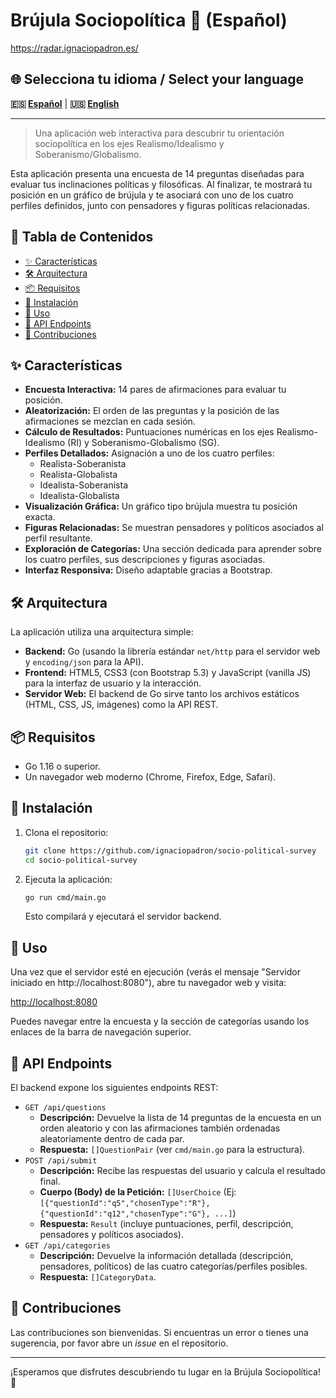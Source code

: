 # Brújula Sociopolítica 🧭 (Español)
https://radar.ignaciopadron.es/

## 🌐 Selecciona tu idioma / Select your language

**🇪🇸 [Español](README.md)** | **🇺🇸 [English](README_EN.md)**

---

> Una aplicación web interactiva para descubrir tu orientación sociopolítica en los ejes Realismo/Idealismo y Soberanismo/Globalismo.

Esta aplicación presenta una encuesta de 14 preguntas diseñadas para evaluar tus inclinaciones políticas y filosóficas. Al finalizar, te mostrará tu posición en un gráfico de brújula y te asociará con uno de los cuatro perfiles definidos, junto con pensadores y figuras políticas relacionadas.

## 📜 Tabla de Contenidos

- [✨ Características](#-características)
- [🛠️ Arquitectura](#️-arquitectura)
- [📦 Requisitos](#-requisitos)
- [🔧 Instalación](#-instalación)
- [🚀 Uso](#-uso)
- [🔌 API Endpoints](#-api-endpoints)
- [🤝 Contribuciones](#-contribuciones)

## ✨ Características

-   **Encuesta Interactiva:** 14 pares de afirmaciones para evaluar tu posición.
-   **Aleatorización:** El orden de las preguntas y la posición de las afirmaciones se mezclan en cada sesión.
-   **Cálculo de Resultados:** Puntuaciones numéricas en los ejes Realismo-Idealismo (RI) y Soberanismo-Globalismo (SG).
-   **Perfiles Detallados:** Asignación a uno de los cuatro perfiles:
    -   Realista-Soberanista
    -   Realista-Globalista
    -   Idealista-Soberanista
    -   Idealista-Globalista
-   **Visualización Gráfica:** Un gráfico tipo brújula muestra tu posición exacta.
-   **Figuras Relacionadas:** Se muestran pensadores y políticos asociados al perfil resultante.
-   **Exploración de Categorías:** Una sección dedicada para aprender sobre los cuatro perfiles, sus descripciones y figuras asociadas.
-   **Interfaz Responsiva:** Diseño adaptable gracias a Bootstrap.

## 🛠️ Arquitectura

La aplicación utiliza una arquitectura simple:

-   **Backend:** Go (usando la librería estándar `net/http` para el servidor web y `encoding/json` para la API).
-   **Frontend:** HTML5, CSS3 (con Bootstrap 5.3) y JavaScript (vanilla JS) para la interfaz de usuario y la interacción.
-   **Servidor Web:** El backend de Go sirve tanto los archivos estáticos (HTML, CSS, JS, imágenes) como la API REST.

## 📦 Requisitos

-   Go 1.16 o superior.
-   Un navegador web moderno (Chrome, Firefox, Edge, Safari).

## 🔧 Instalación

1.  Clona el repositorio:
    ```bash
    git clone https://github.com/ignaciopadron/socio-political-survey
    cd socio-political-survey
    ```
2.  Ejecuta la aplicación:
    ```bash
    go run cmd/main.go
    ```
    Esto compilará y ejecutará el servidor backend.

## 🚀 Uso

Una vez que el servidor esté en ejecución (verás el mensaje "Servidor iniciado en http://localhost:8080"), abre tu navegador web y visita:

<http://localhost:8080>

Puedes navegar entre la encuesta y la sección de categorías usando los enlaces de la barra de navegación superior.

## 🔌 API Endpoints

El backend expone los siguientes endpoints REST:

-   `GET /api/questions`
    -   **Descripción:** Devuelve la lista de 14 preguntas de la encuesta en un orden aleatorio y con las afirmaciones también ordenadas aleatoriamente dentro de cada par.
    -   **Respuesta:** `[]QuestionPair` (ver `cmd/main.go` para la estructura).
-   `POST /api/submit`
    -   **Descripción:** Recibe las respuestas del usuario y calcula el resultado final.
    -   **Cuerpo (Body) de la Petición:** `[]UserChoice` (Ej: `[{"questionId":"q5","chosenType":"R"}, {"questionId":"q12","chosenType":"G"}, ...]`)
    -   **Respuesta:** `Result` (incluye puntuaciones, perfil, descripción, pensadores y políticos asociados).
-   `GET /api/categories`
    -   **Descripción:** Devuelve la información detallada (descripción, pensadores, políticos) de las cuatro categorías/perfiles posibles.
    -   **Respuesta:** `[]CategoryData`.

## 🤝 Contribuciones

Las contribuciones son bienvenidas. Si encuentras un error o tienes una sugerencia, por favor abre un *issue* en el repositorio.

---

¡Esperamos que disfrutes descubriendo tu lugar en la Brújula Sociopolítica! 🧭